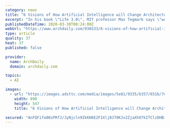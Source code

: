 ```yaml
---
category: news
title: "6 Visions of How Artificial Intelligence will Change Architecture"
excerpt: "In his book \"Life 3.0\", MIT professor Max Tegmark says \"we are all the guardians of the future of life now as we shape the age of AI.\" Artificial Intelligence remains a Pandora's Box of possibilities, with the potential to enhance the safety, efficiency, and sustainability of cities, or destroy the potential for humans to work, interact ..."
publishedDateTime: 2020-03-30T08:24:00Z
webUrl: "https://www.archdaily.com/936533/6-visions-of-how-artificial-intelligence-will-change-architecture"
type: article
quality: 37
heat: 37
published: false

provider:
  name: ArchDaily
  domain: archdaily.com

topics:
  - AI

images:
  - url: "https://images.adsttc.com/media/images/5e81/9335/b357/651b/7e00/095f/large_jpg/Z_01B_jpg.jpg?1585550126"
    width: 898
    height: 547
    title: "6 Visions of How Artificial Intelligence will Change Architecture"

secured: "AnFQFife00zPRfJ/JyNjcln9IkKH6E2F1Xlj0J70KJx2ZjaXhO7kITClzDHBiStq7AHScCfbOMNuaU3mxO92sSnmstUew6AbbsE6Cs6w0UAnp+8a89LV1Etx1YCAHt9smYfX832pLexYqh5W0wY/kSVIkDQnbPN/YbYU6OxbmvFq+58UKQJeFxsQxdh9iRjs23EK2sO7rSnQlDDxr7yDHoDEABfHP9xZvQUV4jvKOwEXBspLtJSuNnRHSjRAqAn+NT2l3fXp2f0OeBMU2KBJaZ7zQjpXsfuh3tM7HLq9mAmgr/4RQLlReFt8lnKtwmGh;SKpclwWJF3Nd9QX/XPwAnw=="
---
```


